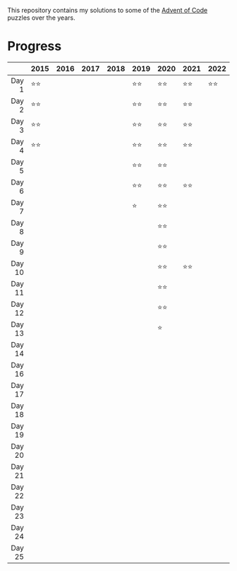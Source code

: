 This repository contains my solutions to some of the [Advent of Code](https://adventofcode.com/) puzzles over the years.

# Progress

||2015|2016|2017|2018|2019|2020|2021|2022|
|--:|---|---|---|---|---|---|---|---|
|Day 1|⭐⭐||||⭐⭐|⭐⭐|⭐⭐|⭐⭐|
|Day 2|⭐⭐||||⭐⭐|⭐⭐|⭐⭐||
|Day 3|⭐⭐||||⭐⭐|⭐⭐|⭐⭐||
|Day 4|⭐⭐||||⭐⭐|⭐⭐|⭐⭐||
|Day 5|||||⭐⭐|⭐⭐|||
|Day 6|||||⭐⭐|⭐⭐|⭐⭐||
|Day 7|||||⭐|⭐⭐|||
|Day 8||||||⭐⭐|||
|Day 9||||||⭐⭐|||
|Day 10||||||⭐⭐|⭐⭐||
|Day 11||||||⭐⭐|||
|Day 12||||||⭐⭐|||
|Day 13||||||⭐|||
|Day 14||||||||||Day 15|||||||||
|Day 16|||||||||
|Day 17|||||||||
|Day 18|||||||||
|Day 19|||||||||
|Day 20|||||||||
|Day 21|||||||||
|Day 22|||||||||
|Day 23|||||||||
|Day 24|||||||||
|Day 25|||||||||
